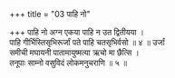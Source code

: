 +++
title = "03 पाहि नो"

+++
पाहि नो अग्न एकया पाहि न उत द्वितीयया ।  
पाहि गीर्भिस्तिसृभिरूर्जां पते पाहि चतसृभिर्वसो ॥ ४ ॥ उर्जां  
समीची मघायनी पातामायुष्मत्या ऋचो मा छैत्सि ।  
तनूपाः साम्नो वसुविदं लोकमनुचराणि ॥ ५ ॥